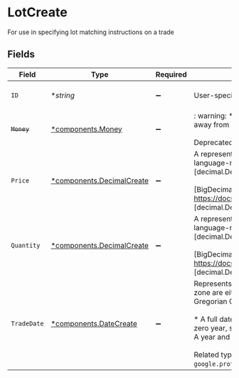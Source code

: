 # LotCreate

For use in specifying lot matching instructions on a trade


## Fields

| Field                                                                                                                                                                                                                                                                                                                                                                                                                                                                                                                                                                                                              | Type                                                                                                                                                                                                                                                                                                                                                                                                                                                                                                                                                                                                               | Required                                                                                                                                                                                                                                                                                                                                                                                                                                                                                                                                                                                                           | Description                                                                                                                                                                                                                                                                                                                                                                                                                                                                                                                                                                                                        | Example                                                                                                                                                                                                                                                                                                                                                                                                                                                                                                                                                                                                            |
| ------------------------------------------------------------------------------------------------------------------------------------------------------------------------------------------------------------------------------------------------------------------------------------------------------------------------------------------------------------------------------------------------------------------------------------------------------------------------------------------------------------------------------------------------------------------------------------------------------------------ | ------------------------------------------------------------------------------------------------------------------------------------------------------------------------------------------------------------------------------------------------------------------------------------------------------------------------------------------------------------------------------------------------------------------------------------------------------------------------------------------------------------------------------------------------------------------------------------------------------------------ | ------------------------------------------------------------------------------------------------------------------------------------------------------------------------------------------------------------------------------------------------------------------------------------------------------------------------------------------------------------------------------------------------------------------------------------------------------------------------------------------------------------------------------------------------------------------------------------------------------------------ | ------------------------------------------------------------------------------------------------------------------------------------------------------------------------------------------------------------------------------------------------------------------------------------------------------------------------------------------------------------------------------------------------------------------------------------------------------------------------------------------------------------------------------------------------------------------------------------------------------------------ | ------------------------------------------------------------------------------------------------------------------------------------------------------------------------------------------------------------------------------------------------------------------------------------------------------------------------------------------------------------------------------------------------------------------------------------------------------------------------------------------------------------------------------------------------------------------------------------------------------------------ |
| `ID`                                                                                                                                                                                                                                                                                                                                                                                                                                                                                                                                                                                                               | **string*                                                                                                                                                                                                                                                                                                                                                                                                                                                                                                                                                                                                          | :heavy_minus_sign:                                                                                                                                                                                                                                                                                                                                                                                                                                                                                                                                                                                                 | User-specified ID for the lot                                                                                                                                                                                                                                                                                                                                                                                                                                                                                                                                                                                      | client-provided-lot-id                                                                                                                                                                                                                                                                                                                                                                                                                                                                                                                                                                                             |
| ~~`Money`~~                                                                                                                                                                                                                                                                                                                                                                                                                                                                                                                                                                                                        | [*components.Money](../../models/components/money.md)                                                                                                                                                                                                                                                                                                                                                                                                                                                                                                                                                              | :heavy_minus_sign:                                                                                                                                                                                                                                                                                                                                                                                                                                                                                                                                                                                                 | : warning: ** DEPRECATED **: This will be removed in a future release, please migrate away from it as soon as possible.<br/><br/>Deprecated; use the price field instead                                                                                                                                                                                                                                                                                                                                                                                                                                           |                                                                                                                                                                                                                                                                                                                                                                                                                                                                                                                                                                                                                    |
| `Price`                                                                                                                                                                                                                                                                                                                                                                                                                                                                                                                                                                                                            | [*components.DecimalCreate](../../models/components/decimalcreate.md)                                                                                                                                                                                                                                                                                                                                                                                                                                                                                                                                              | :heavy_minus_sign:                                                                                                                                                                                                                                                                                                                                                                                                                                                                                                                                                                                                 | A representation of a decimal value, such as 2.5. Clients may convert values into language-native decimal formats, such as Java's [BigDecimal][] or Python's [decimal.Decimal][].<br/><br/> [BigDecimal]:<br/> https://docs.oracle.com/en/java/javase/11/docs/api/java.base/java/math/BigDecimal.html<br/> [decimal.Decimal]: https://docs.python.org/3/library/decimal.html                                                                                                                                                                                                                                       |                                                                                                                                                                                                                                                                                                                                                                                                                                                                                                                                                                                                                    |
| `Quantity`                                                                                                                                                                                                                                                                                                                                                                                                                                                                                                                                                                                                         | [*components.DecimalCreate](../../models/components/decimalcreate.md)                                                                                                                                                                                                                                                                                                                                                                                                                                                                                                                                              | :heavy_minus_sign:                                                                                                                                                                                                                                                                                                                                                                                                                                                                                                                                                                                                 | A representation of a decimal value, such as 2.5. Clients may convert values into language-native decimal formats, such as Java's [BigDecimal][] or Python's [decimal.Decimal][].<br/><br/> [BigDecimal]:<br/> https://docs.oracle.com/en/java/javase/11/docs/api/java.base/java/math/BigDecimal.html<br/> [decimal.Decimal]: https://docs.python.org/3/library/decimal.html                                                                                                                                                                                                                                       |                                                                                                                                                                                                                                                                                                                                                                                                                                                                                                                                                                                                                    |
| `TradeDate`                                                                                                                                                                                                                                                                                                                                                                                                                                                                                                                                                                                                        | [*components.DateCreate](../../models/components/datecreate.md)                                                                                                                                                                                                                                                                                                                                                                                                                                                                                                                                                    | :heavy_minus_sign:                                                                                                                                                                                                                                                                                                                                                                                                                                                                                                                                                                                                 | Represents a whole or partial calendar date, such as a birthday. The time of day and time zone are either specified elsewhere or are insignificant. The date is relative to the Gregorian Calendar. This can represent one of the following:<br/><br/> * A full date, with non-zero year, month, and day values * A month and day value, with a zero year, such as an anniversary * A year on its own, with zero month and day values * A year and month value, with a zero day, such as a credit card expiration date<br/><br/> Related types are [google.type.TimeOfDay][google.type.TimeOfDay] and `google.protobuf.Timestamp`. |                                                                                                                                                                                                                                                                                                                                                                                                                                                                                                                                                                                                                    |